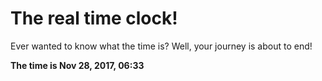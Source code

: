 # The real time clock!

Ever wanted to know what the time is? Well, your journey is about to end!

**The time is Nov 28, 2017, 06:33**